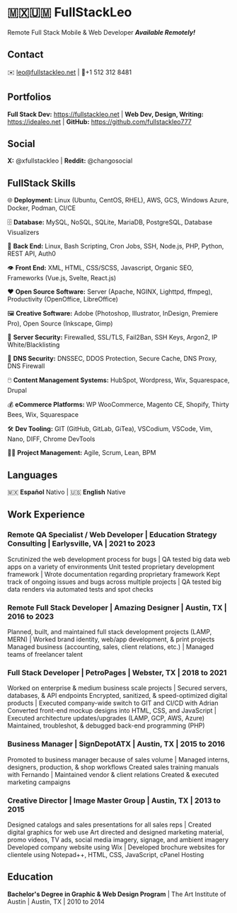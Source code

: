 # 🇲🇽🇺🇲 FullStackLeo
Remote Full Stack Mobile & Web Developer
_**Available Remotely!**_

## Contact
✉️ leo@fullstackleo.net | 📱+1 512 312 8481

## Portfolios
**Full Stack Dev:** https://fullstackleo.net | **Web Dev, Design, Writing:** https://idealeo.net | **GitHub:** https://github.com/fullstackleo777

## Social
**X:** @xfullstackleo | **Reddit:** @changosocial

## FullStack Skills
🌐 **Deployment:** Linux (Ubuntu, CentOS, RHEL), AWS, GCS, Windows Azure, Docker, Podman, CI/CE

🗄️ **Database:** MySQL, NoSQL, SQLite, MariaDB, PostgreSQL, Database Visualizers

🧠 **Back End:** Linux, Bash Scripting, Cron Jobs, SSH, Node.js, PHP, Python, REST API, Auth0

👁️ **Front End:** XML, HTML, CSS/SCSS, Javascript, Organic SEO, Frameworks (Vue.js, Svelte, React.js)

❤️ **Open Source Software:** Server (Apache, NGINX, Lighttpd, ffmpeg), Productivity (OpenOffice, LibreOffice)

🖼️ **Creative Software:** Adobe (Photoshop, Illustrator, InDesign, Premiere Pro), Open Source (Inkscape, Gimp)

🔐 **Server Security:** Firewalled, SSL/TLS, Fail2Ban, SSH Keys, Argon2, IP White/Blacklisting

🔑 **DNS Security:** DNSSEC, DDOS Protection, Secure Cache, DNS Proxy, DNS Firewall

🖱️ **Content Management Systems:** HubSpot, Wordpress, Wix, Squarespace, Drupal

💰 **eCommerce Platforms:** WP WooCommerce, Magento CE, Shopify, Thirty Bees, Wix, Squarespace

🛠️ **Dev Tooling:** GIT (GitHub, GitLab, GiTea), VSCodium, VSCode, Vim, Nano, DIFF, Chrome DevTools

👨‍💼 **Project Management:** Agile, Scrum, Lean, BPM

## Languages
🇲🇽 **Español** Nativo | 🇺🇸 **English** Native

## Work Experience
### Remote QA Specialist / Web Developer | Education Strategy Consulting | Earlysville, VA | 2021 to 2023
Scrutinized the web development process for bugs | QA tested big data web apps on a variety of environments
Unit tested proprietary development framework | Wrote documentation regarding proprietary framework
Kept track of ongoing issues and bugs across multiple projects | QA tested big data renders via automated tests and spot checks

### Remote Full Stack Developer | Amazing Designer | Austin, TX | 2016 to 2023
Planned, built, and maintained full stack development projects (LAMP, MERN) | Worked brand identity, web/app development, & print projects
Managed business (accounting, sales, client relations, etc.) | Managed teams of freelancer talent

### Full Stack Developer | PetroPages | Webster, TX | 2018 to 2021
Worked on enterprise & medium business scale projects | Secured servers, databases, & API endpoints
Encrypted, sanitized, & speed-optimized digital products | Executed company-wide switch to GIT and CI/CD with Adrian
Converted front-end mockup designs into HTML, CSS, and JavaScript | Executed architecture updates/upgrades (LAMP, GCP, AWS, Azure)
Maintained, troubleshot, & debugged back-end programming (PHP)

### Business Manager | SignDepotATX | Austin, TX | 2015 to 2016
Promoted to business manager because of sales volume | Managed interns, designers, production, & shop workflows
Created sales training manuals with Fernando | Maintained vendor & client relations
Created & executed marketing campaigns

### Creative Director | Image Master Group | Austin, TX | 2013 to 2015
Designed catalogs and sales presentations for all sales reps | Created digital graphics for web use
Art directed and designed marketing material, promo videos, TV ads, social media imagery, signage, and ambient imagery
Developed company website using Wix | Developed brochure websites for clientele using Notepad++, HTML, CSS, JavaScript, cPanel Hosting

## Education
**Bachelor's Degree in Graphic & Web Design Program** | The Art Institute of Austin | Austin, TX | 2010 to 2014
